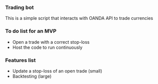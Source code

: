 ### Trading bot

This is a simple script that interacts with OANDA API to trade currencies

### To do list for an MVP

- Open a trade with a correct stop-loss
- Host the code to run continuously

### Features list

- Update a stop-loss of an open trade (small)
- Backtesting (large)

